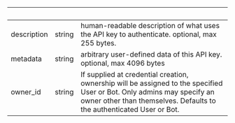 <!-- Code generated for API Clients. DO NOT EDIT. -->

| &nbsp; | &nbsp; | &nbsp; |
|---|---|---|
| description | string | human-readable description of what uses the API key to authenticate. optional, max 255 bytes. |
| metadata | string | arbitrary user-defined data of this API key. optional, max 4096 bytes |
| owner_id | string | If supplied at credential creation, ownership will be assigned to the specified User or Bot. Only admins may specify an owner other than themselves. Defaults to the authenticated User or Bot. |